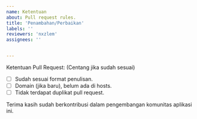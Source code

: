 ```yaml
---
name: Ketentuan
about: Pull request rules.
title: 'Penambahan/Perbaikan'
labels: ''
reviewers: 'nxzlem'
assignees: ''


---
```


Ketentuan Pull Request: (Centang jika sudah sesuai)
- [ ] Sudah sesuai format penulisan.
- [ ] Domain (jika baru), belum ada di hosts.
- [ ] Tidak terdapat duplikat pull request.

Terima kasih sudah berkontribusi dalam pengembangan komunitas aplikasi ini.
